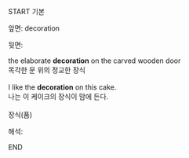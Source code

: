 START
기본

앞면:
decoration


뒷면:
<div>the elaborate <strong>decoration</strong> on the carved wooden door </div><div><div>목각한 문 위의 정교한 장식</div></div><div><br></div><div><div>I like the <strong>decoration</strong> on this cake. </div><div><div>나는 이 케이크의 장식이 맘에 든다.</div></div></div><div><br></div><div>장식(품)</div>


해석:
<!--ID: 1746614453728-->
END